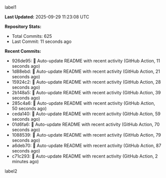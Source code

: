 
label1 
<!-- ACTIVITY_START -->
**Last Updated:** 2025-09-29 11:23:08 UTC

**Repository Stats:**
- Total Commits: 625
- Last Commit: 11 seconds ago

**Recent Commits:**
- 926de95: 🤖 Auto-update README with recent activity (GitHub Action, 11 seconds ago)
- 1d88ebd: 🤖 Auto-update README with recent activity (GitHub Action, 21 seconds ago)
- 15924c2: 🤖 Auto-update README with recent activity (GitHub Action, 28 seconds ago)
- 2b148a5: 🤖 Auto-update README with recent activity (GitHub Action, 39 seconds ago)
- 285c4a6: 🤖 Auto-update README with recent activity (GitHub Action, 50 seconds ago)
- ceda140: 🤖 Auto-update README with recent activity (GitHub Action, 59 seconds ago)
- 01d6fa6: 🤖 Auto-update README with recent activity (GitHub Action, 70 seconds ago)
- 1088539: 🤖 Auto-update README with recent activity (GitHub Action, 79 seconds ago)
- a6deb70: 🤖 Auto-update README with recent activity (GitHub Action, 87 seconds ago)
- c71c293: 🤖 Auto-update README with recent activity (GitHub Action, 2 minutes ago)
<!-- ACTIVITY_END -->

label2
